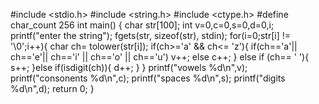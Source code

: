 #include <stdio.h>
#include <string.h>
#include <ctype.h>
#define char_count 256
int main()
{
    char str[100];
    int v=0,c=0,s=0,d=0,i;
    printf("enter the string");
    fgets(str, sizeof(str), stdin);
    for(i=0;str[i] != '\0';i++){
        char ch= tolower(str[i]);
        if(ch>='a' && ch<= 'z'){
            if(ch=='a'|| ch=='e'|| ch=='i' || ch=='o' || ch=='u')
            v++;
            else
            c++;
        }
        else if (ch== ' '){
            s++;
        }else if(isdigit(ch)){
            d++;
        }
    }
    printf("vowels %d\n",v);
    printf("consonents %d\n",c);
    printf("spaces %d\n",s);
    printf("digits %d\n",d);
    return 0;
}
